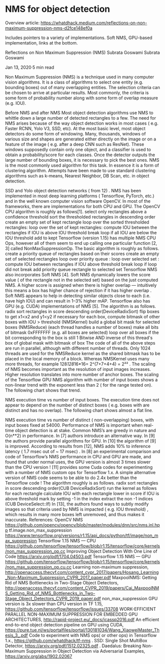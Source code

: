# NMS for object detection

Overview article: https://whatdhack.medium.com/reflections-on-non-maximum-suppression-nms-d2fce148ef0a

Includes pointers to a variety of implementations.
Soft NMS, GPU-based implementation, links at the bottom.

Reflections on Non Maximum Suppression (NMS)
Subrata Goswami
Subrata Goswami

Jan 13, 2020·5 min read


Non Maximum Suppression (NMS) is a technique used in many computer vision algorithms. It is a class of algorithms to select one entity (e.g. bounding boxes) out of many overlapping entities. The selection criteria can be chosen to arrive at particular results. Most commonly, the criteria is some form of probability number along with some form of overlap measure (e.g. IOU).

Before NMS and after NMS
Most object detection algorithms use NMS to whittle down a large number of detected rectangles to a few. The need for NMS arises because of the way object detection works in most cases ( e.g. Faster RCNN, Yolo V3, SSD, etc). At the most basic level, most object detectors do some form of windowing. Many, thousands, windows of various size and shapes are generated either directly on the image or on a feature of the image ( e.g. after a deep CNN such as ResNet). These windows supposedly contain only one object, and a classifier is used to obtain a probability/score for each classes. Once the detector outputs the large number of bounding boxes, it is necessary to pick the best ones. NMS is the most commonly used algorithm for this task. In essence it is a form of clustering algorithm. Attempts have been made to use standard clustering algorithms such as k-means, Nearest Neighbor, DB Scan, etc. in object detection.

SSD and Yolo object detection networks ( from 12) .
NMS has been implemented in most deep learning platforms ( Tensorflow, PyTorch, etc.) and in the well known computer vision software OpenCV. In most of the frameworks, there are implementations for both CPU and GPU.
The OpenCV CPU algorithm is roughly as follows[1].
select only rectangles above a confidence threshold
sort the thresholded rectangles in descending order
create an empty set of kept rectangle
loop over the sorted thresholded rectangles:
  loop over the set of kept rectangles:
    compute IOU between the rectangles
    if IOU is above IOU threshold break loop
  if all IOU are below the IOU threshold add to kept
Tensorflow (version 1.15) has multiple NMS CPU Ops, however all of them seem to end up calling one particular function [2, 3] called NonMaxSuppressionOp. The basic algorithm is roughly as follows.
create a priority queue of rectangles based on their scores
create an empty set of selected rectangles
loop over priority queue :
  loop over selected set :
    compute IOU  between rectangles
    if IOU above threshold break loop
  if loop did not break add priority queue rectangle to selected set
Tensorflow NMS also incorporates Soft NMS [4]. Soft NMS dynamically lowers the score value ( of the rectangle not in the selected set) based on the just computed NMS. A higher score is assigned when there is higher overlap — intuitively this means a box has higher chance of rejection if it has higher overlap . Soft NMS appears to help in detecting similar objects close to each (i.e. have high IOU) and can result in 1–3% higher mAP.
Tensorflow also has GPU (e.g. CUDA) implementations of NMS [5]. The algorithm is as follows.
radix sort rectangles in score descending order(DeviceRadixSort)
flip boxes to get x1<x2 and y1<y2 if necessary 
for each box, compute bitmask of other boxes with IOU > threshold (NMSKernel)
build a global bit mask for selected boxes (NMSReduce)
  (each thread handles a number of boxes)
  make all bits of bitmask  0xFFFFFFF  (e.g. all boxes are selected)
  loop over all boxes
    if the bit corresponding to the box is still 1
      Bitwise AND inverse of this thread's box of global mask with bitmask of box
The code of all of the above steps are run in parallel, although with different number of threads. Only 1024 threads are used for the NMSReduce kernel as the shared bitmask has to be placed in the local memory of a block. Whereas NMSKernel uses many more threads, for example 128*128*16*16= 2^(7+7+4+4) = 2²² .
The scaling of NMS becomes important as the resolution of input images increases. Higher resolution translates into more number of anchor boxes. The scaling of the Tensorflow GPU NMS algorithm with number of input boxes shows a non-linear trend with the exponent less than 2 ( for the range tested on). The following chart shows that trend.

NMS execution time vs number of input boxes.
The execution time does not appear to depend on the number of distinct boxes ( e.g. boxes with are distinct and has no overlap). The following chart shows almost a flat line.

NMS execution time vs number of distinct ( non-overlapping) boxes, with input boxes fixed at 54000.
Performance of NMS is important when real-time object detection is at stake. Common NMS’s are greedy in nature and O(n**2) in performance. In [7] authors introduce an alternative way. In [9] the authors provide parallel algorithms for GPU. In [10] the algorithm of [9] is improved. According to results from [12], NMS adds 10% to inference latency ( 1.7 msec out of ~ 17 msec) .
In [8] an experimental comparison and code of Tensorflow’s NMS performance in CPU and GPU are made, and found that under normal uses, the GPU version is almost 3 times slower than the CPU version ! [11] provides some Cuda codes for experimenting with a number of NMS custom ops for Tensorflow 1.x. A simple alternative version of NMS code seems to be able to do 2.4x better than the Tensorflow code ! The algorithm roughly is as follows.
radix sort rectangles in score descending order(CUB DeviceRadixSort)
run the kernel as follows
 for each rectangle 
   calculate IOU with each rectangle lower in score
     if IOU is above threshold mark by setting -1 in the index
extract the non -1 indices (CUB DeviceSelect::If)
In [13], the authors found ways to subtly modify images so that criteria used by NMS is impacted ( e.g. IOU threshold) , which results in many more boxes left unremoved, and thus makes it inaccurate.
References:
OpenCV NMS https://github.com/opencv/opencv/blob/master/modules/dnn/src/nms.inl.hpp
tf.image.non_max_suppression https://www.tensorflow.org/versions/r1.15/api_docs/python/tf/image/non_max_suppression
Tensorflow 1.15 NMS — CPU https://github.com/tensorflow/tensorflow/blob/r1.15/tensorflow/core/kernels/non_max_suppression_op.cc
Improving Object Detection With One Line of Code https://arxiv.org/pdf/1704.04503.pdf
Tensorflow 1.15 NMS — GPU https://github.com/tensorflow/tensorflow/blob/r1.15/tensorflow/core/kernels/non_max_suppression_op.cu.cc
Learning non-maximum suppression, http://openaccess.thecvf.com/content_cvpr_2017/papers/Hosang_Learning_Non-Maximum_Suppression_CVPR_2017_paper.pdf
MaxpoolNMS: Getting Rid of NMS Bottlenecks in Two-Stage Object Detectors, http://openaccess.thecvf.com/content_CVPR_2019/papers/Cai_MaxpoolNMS_Getting_Rid_of_NMS_Bottlenecks_in_Two-Stage_Object_Detectors_CVPR_2019_paper.pdf
non_max_suppression GPU version is 3x slower than CPU version in TF 1.15, https://github.com/tensorflow/tensorflow/issues/33708
WORK-EFFICIENT PARALLEL NON-MAXIMUM SUPPRESSION FOR EMBEDDED GPU ARCHITECTURES, http://rapid-project.eu/_docs/icassp2016.pdf
An efficient end-to-end object detection pipeline on GPU using CUDA, https://pure.tue.nl/ws/portalfiles/portal/130181034/Wang_XiaoweiMaster_Thesis_3_.pdf
Code to experiment with NMS ops( or other ops) in Tensorflow 1.x., https://github.com/whatdhack/tf-nms .
SSD: Single Shot MultiBox Detector, https://arxiv.org/pdf/1512.02325.pdf .
Daedalus: Breaking Non-Maximum Suppression in Object Detection via Adversarial Examples, https://arxiv.org/abs/1902.02067
